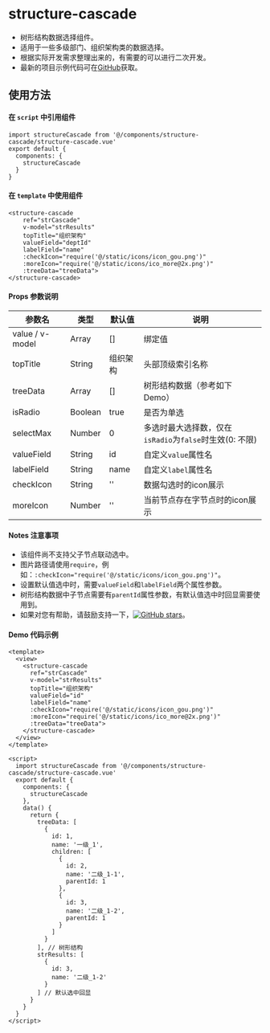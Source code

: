 # structure-cascade

   - 树形结构数据选择组件。
   - 适用于一些多级部门、组织架构类的数据选择。
   - 根据实际开发需求整理出来的，有需要的可以进行二次开发。
   - 最新的项目示例代码可在[GitHub](https://github.com/JamyKing/uni-load-refresh)获取。

## 使用方法

#### 在 `script` 中引用组件

```
import structureCascade from '@/components/structure-cascade/structure-cascade.vue'
export default {
  components: {
    structureCascade
  }
}
```

#### 在 `template` 中使用组件

```
<structure-cascade
    ref="strCascade"
    v-model="strResults"
    topTitle="组织架构"
    valueField="deptId"
    labelField="name"
    :checkIcon="require('@/static/icons/icon_gou.png')"
    :moreIcon="require('@/static/icons/ico_more@2x.png')"
    :treeData="treeData">
</structure-cascade>
```

#### Props 参数说明

| 参数名 | 类型 | 默认值 | 说明 |
| ------ | ------ | ------ | ------ |
| value / v-model | Array | [] | 绑定值 |
| topTitle | String | 组织架构 | 头部顶级索引名称 |
| treeData | Array | [] | 树形结构数据（参考如下Demo） |
| isRadio | Boolean | true | 是否为单选 |
| selectMax | Number | 0 | 多选时最大选择数，仅在`isRadio`为`false`时生效(0: 不限) |
| valueField | String | id | 自定义`value`属性名 |
| labelField | String | name | 自定义`label`属性名 |
| checkIcon | String | '' | 数据勾选时的icon展示 |
| moreIcon | Number | '' | 当前节点存在字节点时的icon展示 |

#### Notes 注意事项

  - 该组件尚不支持父子节点联动选中。
  - 图片路径请使用`require`，例如：`:checkIcon="require('@/static/icons/icon_gou.png')"`。
  - 设置默认值选中时，需要`valueField`和`labelField`两个属性参数。
  - 树形结构数据中子节点需要有`parentId`属性参数，有默认值选中时回显需要使用到。
  - 如果对您有帮助，请鼓励支持一下，[![GitHub stars](https://img.shields.io/github/stars/JamyKing/uni-load-refresh?style=falt)](https://github.com/JamyKing/uni-load-refresh)。

#### Demo 代码示例

```
<template>
  <view>
    <structure-cascade
      ref="strCascade"
      v-model="strResults"
      topTitle="组织架构"
      valueField="id"
      labelField="name"
      :checkIcon="require('@/static/icons/icon_gou.png')"
      :moreIcon="require('@/static/icons/ico_more@2x.png')"
      :treeData="treeData">
    </structure-cascade>
  </view>
</template>

<script>
  import structureCascade from '@/components/structure-cascade/structure-cascade.vue'
  export default {
    components: {
      structureCascade
    },
    data() {
      return {
        treeData: [
          {
            id: 1,
            name: '一级_1',
            children: [
              {
                id: 2,
                name: '二级_1-1',
                parentId: 1
              },
              {
                id: 3,
                name: '二级_1-2',
                parentId: 1
              }
            ]
          }
        ], // 树形结构
        strResults: [
          {
            id: 3,
            name: '二级_1-2'
          }
        ] // 默认选中回显
      }
    }
  }
</script>
```

